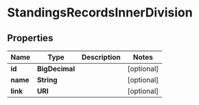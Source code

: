 

# StandingsRecordsInnerDivision


## Properties

| Name | Type | Description | Notes |
|------------ | ------------- | ------------- | -------------|
|**id** | **BigDecimal** |  |  [optional] |
|**name** | **String** |  |  [optional] |
|**link** | **URI** |  |  [optional] |



